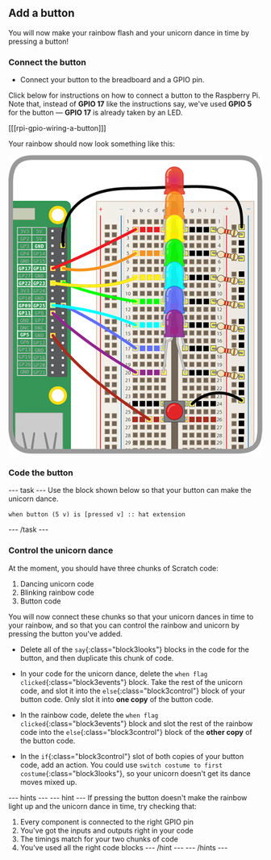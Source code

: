 ## Add a button

You will now make your rainbow flash and your unicorn dance in time by pressing a button!

### Connect the button

+ Connect your button to the breadboard and a GPIO pin.

Click below for instructions on how to connect a button to the Raspberry Pi. Note that, instead of **GPIO 17** like the instructions say, we've used **GPIO 5** for the button — **GPIO 17** is already taken by an LED.

[[[rpi-gpio-wiring-a-button]]]

Your rainbow should now look something like this:

![Rainbow with Button](images/rainbowbutton.png)

### Code the button

--- task ---
Use the block shown below so that your button can make the unicorn dance.

```blocks3
when button (5 v) is [pressed v] :: hat extension
```
--- /task ---

### Control the unicorn dance

At the moment, you should have three chunks of Scratch code:
1. Dancing unicorn code
1. Blinking rainbow code
1. Button code

You will now connect these chunks so that your unicorn dances in time to your rainbow, and so that you can control the rainbow and unicorn by pressing the button you've added.

+ Delete all of the `say`{:class="block3looks"} blocks in the code for the button, and then duplicate this chunk of code.

+ In your code for the unicorn dance, delete the `when flag clicked`{:class="block3events"} block. Take the rest of the unicorn code, and slot it into the `else`{:class="block3control"} block of your button code. Only slot it into **one copy** of the button code.

+ In the rainbow code, delete the `when flag clicked`{:class="block3events"} block and slot the rest of the rainbow code into the `else`{:class="block3control"} block of the **other copy** of the button code.

+ In the `if`{:class="block3control"} slot of both copies of your button code, add an action. You could use `switch costume to first costume`{:class="block3looks"}, so your unicorn doesn't get its dance moves mixed up.

--- hints ---
--- hint ---
If pressing the button doesn't make the rainbow light up and the unicorn dance in time, try checking that:
1. Every component is connected to the right GPIO pin
1. You've got the inputs and outputs right in your code
1. The timings match for your two chunks of code
1. You've used all the right code blocks
--- /hint ---
--- /hints ---
